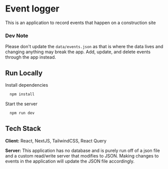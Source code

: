 # Event logger

This is an application to record events that happen on a construction site

### Dev Note

Please don't update the `data/events.json` as that is where the data lives and changing anything may break the app. Add, update, and delete events through the app instead.

## Run Locally

Install dependencies

```bash
  npm install
```

Start the server

```bash
  npm run dev
```

## Tech Stack

**Client:** React, NextJS, TailwindCSS, React Query

**Server:** This application has no database and is purely run off of a json file and a custom read/write server that modifies to JSON. Making changes to events in the application will update the JSON file accordingly.
